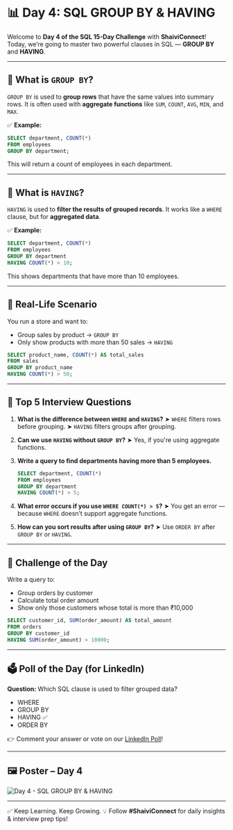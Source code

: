 
# 📊 Day 4: SQL GROUP BY & HAVING

Welcome to **Day 4 of the SQL 15-Day Challenge** with **ShaiviConnect**!  
Today, we’re going to master two powerful clauses in SQL — **GROUP BY** and **HAVING**.

---

## 🔹 What is `GROUP BY`?

`GROUP BY` is used to **group rows** that have the same values into summary rows. It is often used with **aggregate functions** like `SUM`, `COUNT`, `AVG`, `MIN`, and `MAX`.

✅ **Example:**

```sql
SELECT department, COUNT(*) 
FROM employees
GROUP BY department;
````

This will return a count of employees in each department.

---

## 🔸 What is `HAVING`?

`HAVING` is used to **filter the results of grouped records**.
It works like a `WHERE` clause, but for **aggregated data**.

✅ **Example:**

```sql
SELECT department, COUNT(*) 
FROM employees
GROUP BY department
HAVING COUNT(*) > 10;
```

This shows departments that have more than 10 employees.

---

## 🎯 Real-Life Scenario

You run a store and want to:

* Group sales by product → `GROUP BY`
* Only show products with more than 50 sales → `HAVING`

```sql
SELECT product_name, COUNT(*) AS total_sales
FROM sales
GROUP BY product_name
HAVING COUNT(*) > 50;
```

---

## 📌 Top 5 Interview Questions

1. **What is the difference between `WHERE` and `HAVING`?**
   ➤ `WHERE` filters rows before grouping.
   ➤ `HAVING` filters groups after grouping.

2. **Can we use `HAVING` without `GROUP BY`?**
   ➤ Yes, if you're using aggregate functions.

3. **Write a query to find departments having more than 5 employees.**

   ```sql
   SELECT department, COUNT(*)
   FROM employees
   GROUP BY department
   HAVING COUNT(*) > 5;
   ```

4. **What error occurs if you use `WHERE COUNT(*) > 5`?**
   ➤ You get an error — because `WHERE` doesn’t support aggregate functions.

5. **How can you sort results after using `GROUP BY`?**
   ➤ Use `ORDER BY` after `GROUP BY` or `HAVING`.

---

## 🧠 Challenge of the Day

Write a query to:

* Group orders by customer
* Calculate total order amount
* Show only those customers whose total is more than ₹10,000

```sql
SELECT customer_id, SUM(order_amount) AS total_amount
FROM orders
GROUP BY customer_id
HAVING SUM(order_amount) > 10000;
```

---

## 🗳️ Poll of the Day (for LinkedIn)

**Question:** Which SQL clause is used to filter grouped data?

* WHERE
* GROUP BY
* HAVING ✅
* ORDER BY

👉 Comment your answer or vote on our [LinkedIn Poll](#)!

---

## 🖼️ Poster – Day 4

![Day 4 - SQL GROUP BY & HAVING](../assets/day4-groupby-having.png)

---

✅ Keep Learning. Keep Growing.
💡 Follow **#ShaiviConnect** for daily insights & interview prep tips!

````
